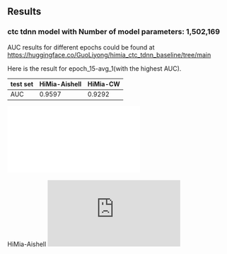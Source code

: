 ## Results

### ctc tdnn model with Number of model parameters: 1,502,169

AUC results for different epochs could be found at <https://huggingface.co/GuoLiyong/himia_ctc_tdnn_baseline/tree/main>

Here is the result for epoch_15-avg_1(with the highest AUC).

| test set   | HiMia-Aishell | HiMia-CW|
|  ----  | ----  | ----|
| AUC  | 0.9597 |0.9292|

![himia_cw](./images/ctc_tdnn/himia_aishell.pdf)

HiMia-Aishell
![himia_aishell](https://huggingface.co/GuoLiyong/himia_ctc_tdnn_baseline/resolve/main/exp_max_duration_100/post/epoch_15-avg_1/himia_aishell.pdf)
